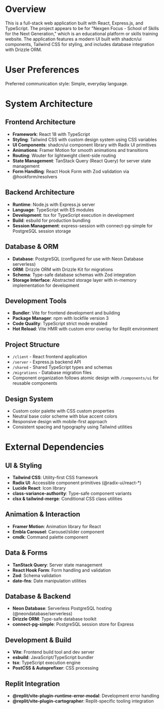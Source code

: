 # Overview

This is a full-stack web application built with React, Express.js, and TypeScript. The project appears to be for "Nexgen Focus - School of Skills for the Next Generation," which is an educational platform or skills training website. The application features a modern UI built with shadcn/ui components, Tailwind CSS for styling, and includes database integration with Drizzle ORM.

# User Preferences

Preferred communication style: Simple, everyday language.

# System Architecture

## Frontend Architecture
- **Framework**: React 18 with TypeScript
- **Styling**: Tailwind CSS with custom design system using CSS variables
- **UI Components**: shadcn/ui component library with Radix UI primitives
- **Animations**: Framer Motion for smooth animations and transitions
- **Routing**: Wouter for lightweight client-side routing
- **State Management**: TanStack Query (React Query) for server state management
- **Form Handling**: React Hook Form with Zod validation via @hookform/resolvers

## Backend Architecture
- **Runtime**: Node.js with Express.js server
- **Language**: TypeScript with ES modules
- **Development**: tsx for TypeScript execution in development
- **Build**: esbuild for production bundling
- **Session Management**: express-session with connect-pg-simple for PostgreSQL session storage

## Database & ORM
- **Database**: PostgreSQL (configured for use with Neon Database serverless)
- **ORM**: Drizzle ORM with Drizzle Kit for migrations
- **Schema**: Type-safe database schemas with Zod integration
- **Storage Interface**: Abstracted storage layer with in-memory implementation for development

## Development Tools
- **Bundler**: Vite for frontend development and building
- **Package Manager**: npm with lockfile version 3
- **Code Quality**: TypeScript strict mode enabled
- **Hot Reload**: Vite HMR with custom error overlay for Replit environment

## Project Structure
- `/client` - React frontend application
- `/server` - Express.js backend API
- `/shared` - Shared TypeScript types and schemas
- `/migrations` - Database migration files
- Component organization follows atomic design with `/components/ui` for reusable components

## Design System
- Custom color palette with CSS custom properties
- Neutral base color scheme with blue accent colors
- Responsive design with mobile-first approach
- Consistent spacing and typography using Tailwind utilities

# External Dependencies

## UI & Styling
- **Tailwind CSS**: Utility-first CSS framework
- **Radix UI**: Accessible component primitives (@radix-ui/react-*)
- **Lucide React**: Icon library
- **class-variance-authority**: Type-safe component variants
- **clsx & tailwind-merge**: Conditional CSS class utilities

## Animation & Interaction
- **Framer Motion**: Animation library for React
- **Embla Carousel**: Carousel/slider component
- **cmdk**: Command palette component

## Data & Forms
- **TanStack Query**: Server state management
- **React Hook Form**: Form handling and validation
- **Zod**: Schema validation
- **date-fns**: Date manipulation utilities

## Database & Backend
- **Neon Database**: Serverless PostgreSQL hosting (@neondatabase/serverless)
- **Drizzle ORM**: Type-safe database toolkit
- **connect-pg-simple**: PostgreSQL session store for Express

## Development & Build
- **Vite**: Frontend build tool and dev server
- **esbuild**: JavaScript/TypeScript bundler
- **tsx**: TypeScript execution engine
- **PostCSS & Autoprefixer**: CSS processing

## Replit Integration
- **@replit/vite-plugin-runtime-error-modal**: Development error handling
- **@replit/vite-plugin-cartographer**: Replit-specific tooling integration